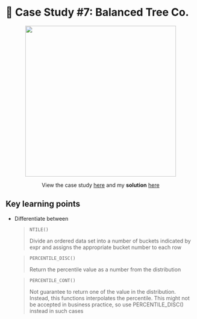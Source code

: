 # 🍕 Case Study #7: Balanced Tree Co.
<p align="center">
<img width="400px"  src="https://8weeksqlchallenge.com/images/case-study-designs/7.png" />
</p>

<p align="center">
View the case study <a href="https://8weeksqlchallenge.com/case-study-7/">here</a> and my <b>solution</b> <a href="https://github.com/nguyennhatquan/8-Week-SQL-Challenge/blob/main/Case%20Study%20%237%20-%20Balanced%20Tree%20Clothing%20Co./Answers.md">here</a>
</p>

## **Key learning points**
* Differentiate between
    > `NTILE()`
    > 
    >Divide an ordered data set into a number of buckets indicated by expr and assigns the appropriate bucket number to each row

    >`PERCENTILE_DISC()`
    >
    >Return the percentile value as a number from the distribution

    >`PERCENTILE_CONT()`
    >
    > Not guarantee to return one of the value in the distribution. Instead, this functions interpolates the percentile. This might not be accepted in business practice, so use PERCENTILE_DISC() instead in such cases